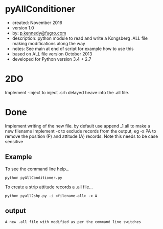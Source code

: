 pyAllConditioner
=====
* created:          November 2016
* version           1.0
* by:               p.kennedy@fugro.com
* description:      python module to read and write a Kongsberg .ALL file making modifications along the way
* notes:            See main at end of script for example how to use this
* based on ALL file version October 2013 
* developed for Python version 3.4 + 2.7

2DO
===
Implement -inject <filename> to inject .srh delayed heave into the .all file.

Done
====
Implement writing of the new file.  by default use append _1.all to make a new filename
Implement -x <recordIdentifiers> to exclude records from the output, eg -x PA to remove the position (P) and attitude (A) records.  Note this needs to be case sensitive

Example
-------

To see the command line help...
```
python pyAllConditioner.py
```
To create a strip attitude records a .all file...
```
python pyall2shp.py -i <filename.all> -x A
```

output
------
```
A new .all file with modified as per the command line switches
```